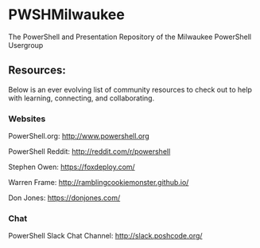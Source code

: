 # PWSHMilwaukee
The PowerShell and Presentation Repository of the Milwaukee PowerShell Usergroup

## Resources:

Below is an ever evolving list of community resources to check out to help with learning, connecting, and collaborating.

### Websites

PowerShell.org: http://www.powershell.org

PowerShell Reddit: http://reddit.com/r/powershell

Stephen Owen: https://foxdeploy.com/

Warren Frame: http://ramblingcookiemonster.github.io/

Don Jones: https://donjones.com/

### Chat

PowerShell Slack Chat Channel: http://slack.poshcode.org/

